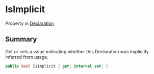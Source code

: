 # IsImplicit

Property in [Declaration](/api/csharp/yarn.compiler.declaration.md)

## Summary


Get or sets a value indicating whether this Declaration was implicitly
inferred from usage.


```csharp
public bool IsImplicit { get; internal set; }
```

